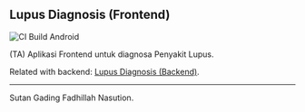 Lupus Diagnosis (Frontend)
---

![CI Build Android](https://github.com/sutanlab/lupus-diagnosis--frontend/workflows/CI%20Build%20Android/badge.svg)

(TA) Aplikasi Frontend untuk diagnosa Penyakit Lupus.

Related with backend: [Lupus Diagnosis (Backend)](https://github.com/sutanlab/lupus-diagnosis--backend).

---

Sutan Gading Fadhillah Nasution.
